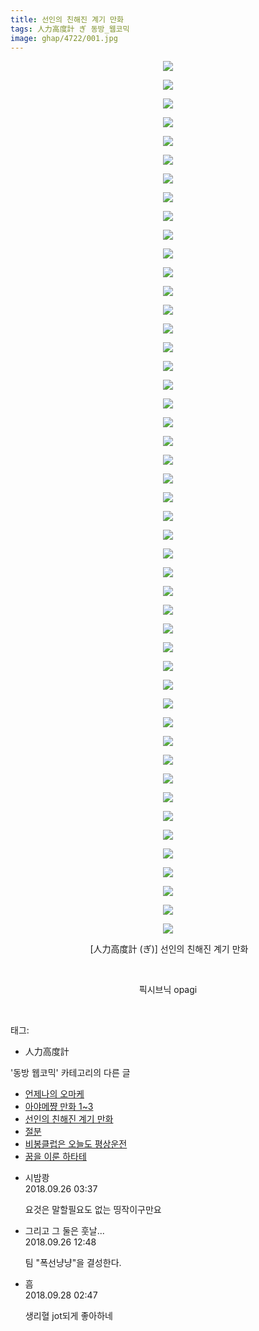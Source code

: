 ```yaml
---
title: 선인의 친해진 계기 만화
tags: 人力高度計 ぎ 동방_웹코믹
image: ghap/4722/001.jpg
---
```

<div class="article">
<p style="text-align: center; clear: none; float: none;"><img src="{{ site.nasurl }}/ghap/4722/001.jpg"/></p>
<p style="text-align: center; clear: none; float: none;"><img src="{{ site.nasurl }}/ghap/4722/002.jpg"/></p>
<p style="text-align: center; clear: none; float: none;"><img src="{{ site.nasurl }}/ghap/4722/003.jpg"/></p>
<p style="text-align: center; clear: none; float: none;"><img src="{{ site.nasurl }}/ghap/4722/004.jpg"/></p>
<p style="text-align: center; clear: none; float: none;"><img src="{{ site.nasurl }}/ghap/4722/005.jpg"/></p>
<p style="text-align: center; clear: none; float: none;"><img src="{{ site.nasurl }}/ghap/4722/006.jpg"/></p>
<p style="text-align: center; clear: none; float: none;"><img src="{{ site.nasurl }}/ghap/4722/007.jpg"/></p>
<p style="text-align: center; clear: none; float: none;"><img src="{{ site.nasurl }}/ghap/4722/008.jpg"/></p>
<p style="text-align: center; clear: none; float: none;"><img src="{{ site.nasurl }}/ghap/4722/009.jpg"/></p>
<p style="text-align: center; clear: none; float: none;"><img src="{{ site.nasurl }}/ghap/4722/010.jpg"/></p>
<p style="text-align: center; clear: none; float: none;"><img src="{{ site.nasurl }}/ghap/4722/011.jpg"/></p>
<p style="text-align: center; clear: none; float: none;"><img src="{{ site.nasurl }}/ghap/4722/012.jpg"/></p>
<p style="text-align: center; clear: none; float: none;"><img src="{{ site.nasurl }}/ghap/4722/013.jpg"/></p>
<p style="text-align: center; clear: none; float: none;"><img src="{{ site.nasurl }}/ghap/4722/014.jpg"/></p>
<p style="text-align: center; clear: none; float: none;"><img src="{{ site.nasurl }}/ghap/4722/015.jpg"/></p>
<p style="text-align: center; clear: none; float: none;"><img src="{{ site.nasurl }}/ghap/4722/016.jpg"/></p>
<p style="text-align: center; clear: none; float: none;"><img src="{{ site.nasurl }}/ghap/4722/017.jpg"/></p>
<p style="text-align: center; clear: none; float: none;"><img src="{{ site.nasurl }}/ghap/4722/018.jpg"/></p>
<p style="text-align: center; clear: none; float: none;"><img src="{{ site.nasurl }}/ghap/4722/019.jpg"/></p>
<p style="text-align: center; clear: none; float: none;"><img src="{{ site.nasurl }}/ghap/4722/020.jpg"/></p>
<p style="text-align: center; clear: none; float: none;"><img src="{{ site.nasurl }}/ghap/4722/021.jpg"/></p>
<p style="text-align: center; clear: none; float: none;"><img src="{{ site.nasurl }}/ghap/4722/022.jpg"/></p>
<p style="text-align: center; clear: none; float: none;"><img src="{{ site.nasurl }}/ghap/4722/023.jpg"/></p>
<p style="text-align: center; clear: none; float: none;"><img src="{{ site.nasurl }}/ghap/4722/024.jpg"/></p>
<p style="text-align: center; clear: none; float: none;"><img src="{{ site.nasurl }}/ghap/4722/025.jpg"/></p>
<p style="text-align: center; clear: none; float: none;"><img src="{{ site.nasurl }}/ghap/4722/026.jpg"/></p>
<p style="text-align: center; clear: none; float: none;"><img src="{{ site.nasurl }}/ghap/4722/027.jpg"/></p>
<p style="text-align: center; clear: none; float: none;"><img src="{{ site.nasurl }}/ghap/4722/028.jpg"/></p>
<p style="text-align: center; clear: none; float: none;"><img src="{{ site.nasurl }}/ghap/4722/029.jpg"/></p>
<p style="text-align: center; clear: none; float: none;"><img src="{{ site.nasurl }}/ghap/4722/030.jpg"/></p>
<p style="text-align: center; clear: none; float: none;"><img src="{{ site.nasurl }}/ghap/4722/031.jpg"/></p>
<p style="text-align: center; clear: none; float: none;"><img src="{{ site.nasurl }}/ghap/4722/032.jpg"/></p>
<p style="text-align: center; clear: none; float: none;"><img src="{{ site.nasurl }}/ghap/4722/033.jpg"/></p>
<p style="text-align: center; clear: none; float: none;"><img src="{{ site.nasurl }}/ghap/4722/034.jpg"/></p>
<p style="text-align: center; clear: none; float: none;"><img src="{{ site.nasurl }}/ghap/4722/035.jpg"/></p>
<p style="text-align: center; clear: none; float: none;"><img src="{{ site.nasurl }}/ghap/4722/036.jpg"/></p>
<p style="text-align: center; clear: none; float: none;"><img src="{{ site.nasurl }}/ghap/4722/037.jpg"/></p>
<p style="text-align: center; clear: none; float: none;"><img src="{{ site.nasurl }}/ghap/4722/038.jpg"/></p>
<p style="text-align: center; clear: none; float: none;"><img src="{{ site.nasurl }}/ghap/4722/039.jpg"/></p>
<p style="text-align: center; clear: none; float: none;"><img src="{{ site.nasurl }}/ghap/4722/040.jpg"/></p>
<p style="text-align: center; clear: none; float: none;"><img src="{{ site.nasurl }}/ghap/4722/041.jpg"/></p>
<p style="text-align: center; clear: none; float: none;"><img src="{{ site.nasurl }}/ghap/4722/042.jpg"/></p>
<p style="text-align: center; clear: none; float: none;"><img src="{{ site.nasurl }}/ghap/4722/043.jpg"/></p>
<p style="text-align: center; clear: none; float: none;"><img src="{{ site.nasurl }}/ghap/4722/044.jpg"/></p>
<p style="text-align: center; clear: none; float: none;"><img src="{{ site.nasurl }}/ghap/4722/045.jpg"/></p>
<p style="text-align: center; clear: none; float: none;"><img src="{{ site.nasurl }}/ghap/4722/046.jpg"/></p>
<p style="text-align: center; clear: none; float: none;"><img src="{{ site.nasurl }}/ghap/4722/047.jpg"/></p>
<p style="text-align: center; clear: none; float: none;"> [人力高度計 (ぎ)] 선인의 친해진 계기 만화</p>
<p style="text-align: center; clear: none; float: none;"><br/></p>
<p style="text-align: center; clear: none; float: none;">픽시브닉 opagi</p>
<p><br/></p>
</div><div class="tagTrail">
<p>태그: </p>
<ul>
<li>人力高度計</li>
</ul>
</div><div class="another">
<p>'동방 웹코믹' 카테고리의 다른 글</p>
<ul>
<li><a href="/2018-09-28-ghap_4726">언제나의 오마케</a></li>
<li><a href="/2018-09-26-ghap_4723">아야메쨩 만화 1~3</a></li>
<li><a href="/2018-09-26-ghap_4722">선인의 친해진 계기 만화</a></li>
<li><a href="/2018-09-26-ghap_4721">절분</a></li>
<li><a href="/2018-09-25-ghap_4720">비봉클럽은 오늘도 평상운전</a></li>
<li><a href="/2018-09-25-ghap_4719">꿈을 이룬 하타테</a></li>
</ul>
</div><div class="cb_module cb_fluid">
<div class="cb_wrt cb_profile">
<div class="comment">
<ul>
<li class="cb_thumb_off" id="comment15339773">
<div class="cb_comment_area">
<div class="cb_info_area">
<div class="cb_section">
<span class="cb_nick_name">시밤쾅</span>
</div>
<div class="cb_section">
<span class="cb_date">2018.09.26 03:37 </span>
</div>
</div>
<div class="cb_dsc_comment">
<p class="cb_dsc">
											요것은 말할필요도 없는 띵작이구만요
										</p>
</div>
</div></li>
<li class="cb_thumb_off" id="comment15339907">
<div class="cb_comment_area">
<div class="cb_info_area">
<div class="cb_section">
<span class="cb_nick_name">그리고 그 둘은 훗날...</span>
</div>
<div class="cb_section">
<span class="cb_date">2018.09.26 12:48 </span>
</div>
</div>
<div class="cb_dsc_comment">
<p class="cb_dsc">
											팀 "폭선냥냥"을 결성한다.
										</p>
</div>
</div></li>
<li class="cb_thumb_off" id="comment15340956">
<div class="cb_comment_area">
<div class="cb_info_area">
<div class="cb_section">
<span class="cb_nick_name">흠</span>
</div>
<div class="cb_section">
<span class="cb_date">2018.09.28 02:47 </span>
</div>
</div>
<div class="cb_dsc_comment">
<p class="cb_dsc">
											생리혈 jot되게 좋아하네
										</p>
</div>
</div></li>
</ul>
</div>
</div><!-- commentList close -->
</div>